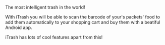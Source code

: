  
The most intelligent trash in the world!

With iTrash you will be able to scan the barcode of your's packets' food to add them automatically to your shopping cart and buy them with a beatiful Android app.

iTrash has lots of cool features apart from this!